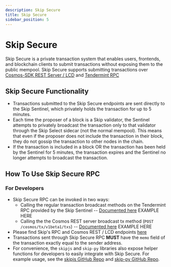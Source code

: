 ```yaml
---
description: Skip Secure
title: Skip Secure
sidebar_position: 5
---
```


# Skip Secure

Skip Secure is a private transaction system that enables users, frontends, and blockchain clients to submit transactions without exposing them to the public mempool. Skip Secure supports submitting transactions over [Cosmos-SDK REST Server / LCD](https://docs.cosmos.network/main/core/grpc_rest#rest-server) and [Tendermint RPC](https://docs.cosmos.network/main/core/grpc_rest#tendermint-rpc)

## Skip Secure Functionality

- Transactions submitted to the Skip Secure endpoints are sent directly to the Skip Sentinel, which privately holds the transaction for up to 5 minutes.
- Each time the proposer of a block is a Skip validator, the Sentinel attempts to privately broadcast the transaction only to that validator through the Skip Select sidecar (not the normal mempool).
  This means that even if the proposer does not include the transaction in their block, they do not gossip the transaction to other nodes in the chain.
- If the transaction is included in a block OR the transaction has been held by the Sentinel for 5 minutes, the transaction expires and the Sentinel no longer attempts to broadcast the transaction.

## How To Use Skip Secure RPC

### For Developers

- Skip Secure RPC can be invoked in two ways: 
  - Calling the regular transaction broadcast methods on the Tendermint RPC provided by the Skip Sentinel -- [Documented here](https://docs.tendermint.com/v0.34/rpc/)
    EXAMPLE HERE
  - Calling the the Cosmos REST server broadcast tx method (`POST /cosmos/tx/v1beta1/txs`) -- [Documented here](https://docs.figment.io/api-reference/node-api/cosmos-lcd/#/txs)
    EXAMPLE HERE
- Please find Skip's RPC and Cosmos REST / LCD endpoints [here](3-chain-configuration.md)
- Transactions sent through Skip Secure RPC **MUST** have the `memo` field of the transaction exactly equal to the sender address.
- For convenience, the `skipjs` and `skip-py` libraries also expose helper functions for developers to easily integrate with Skip Secure.
  For example usage, see the [skipjs GitHub Repo](https://github.com/skip-mev/skipjs) and [skip-py GitHub Repo](https://github.com/skip-mev/skip-py).
